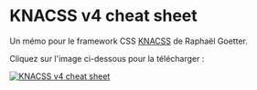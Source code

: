 # KNACSS v4 cheat sheet

Un mémo pour le framework CSS [KNACSS](http://knacss.com/) de Raphaël Goetter.

Cliquez sur l'image ci-dessous pour la télécharger :

[![KNACSS v4 cheat sheet](http://effeiloweb.fr/knacss/knacss-v4-cheatsheet.png)](http://knacss.com/KNACSS-cheatsheet.pdf)
